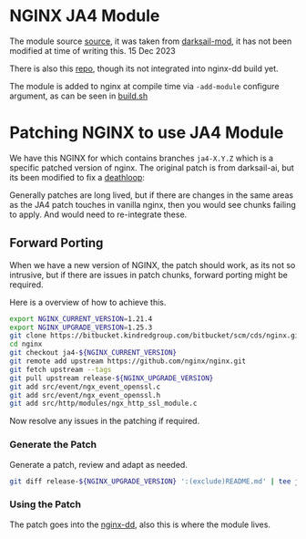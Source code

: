 # NGINX JA4 Module

The module source [source](https://bitbucket.kindredgroup.com/bitbucket/projects/CDS/repos/nginx-dd/browse/nginx-centos7/src/nginx-mod_ja4), it was taken from [darksail-mod](https://github.com/darksail-ai/nginx/tree/darksail-mod/module), it has not been modified at time of writing this. 15 Dec 2023

There is also this [repo](https://bitbucket.kindredgroup.com/bitbucket/projects/CDS/repos/nginx-mod_ja4/browse), though its not integrated into nginx-dd build yet.

The module is added to nginx at compile time via `-add-module` configure argument, as can be seen in [build.sh](https://bitbucket.kindredgroup.com/bitbucket/projects/CDS/repos/nginx-dd/browse/nginx-centos7/scripts/build.sh#129-162)


# Patching NGINX to use JA4 Module

We have this NGINX for which contains branches `ja4-X.Y.Z` which is a specific patched version of nginx. The original patch is from darksail-ai, but its been modified to fix a [deathloop](https://github.com/darksail-ai/nginx/blob/darksail-mod/src/event/ngx_event_openssl.c#L1906-L1920): 

Generally patches are long lived, but if there are changes in the same areas as the JA4 patch touches in vanilla nginx, then you would see chunks failing to apply. And would need to re-integrate these.

## Forward Porting

When we have a new version of NGINX, the patch should work, as its not so intrusive, but if there are issues in patch chunks, forward porting might
be required.

Here is a overview of how to achieve this.

```bash
export NGINX_CURRENT_VERSION=1.21.4
export NGINX_UPGRADE_VERSION=1.25.3
git clone https://bitbucket.kindredgroup.com/bitbucket/scm/cds/nginx.git
cd nginx
git checkout ja4-${NGINX_CURRENT_VERSION}
git remote add upstream https://github.com/nginx/nginx.git
git fetch upstream --tags
git pull upstream release-${NGINX_UPGRADE_VERSION}
git add src/event/ngx_event_openssl.c                                                                                                  git:ja4-1.21.4*
git add src/event/ngx_event_openssl.h                                                                                                  git:ja4-1.21.4*
git add src/http/modules/ngx_http_ssl_module.c 
```

Now resolve any issues in the patching if required.

### Generate the Patch

Generate a patch, review and adapt as needed. 

```bash
git diff release-${NGINX_UPGRADE_VERSION} ':(exclude)README.md' | tee ja4.patch
```

### Using the Patch

The patch goes into the [nginx-dd](https://bitbucket.kindredgroup.com/bitbucket/projects/CDS/repos/nginx-dd/browse/nginx-centos7/src/nginx-mod_ja4), also this is where the module lives.

